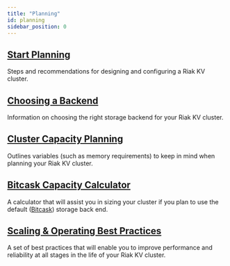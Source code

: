 ```yaml
---
title: "Planning"
id: planning
sidebar_position: 0
---
```


[plan start]: ./start.md
[plan backend]: ./backend/index.md
[plan cluster capacity]: ./cluster-capacity.md
[plan bitcask capacity]: ./bitcask-capacity-calc.mdx
[plan backend bitcask]: ./backend/bitcask.md
[plan best practices]: ./best-practices.md

## [Start Planning][plan start]

Steps and recommendations for designing and configuring a Riak KV cluster.

## [Choosing a Backend][plan backend]

Information on choosing the right storage backend for your Riak KV cluster.

## [Cluster Capacity Planning][plan cluster capacity]

Outlines variables (such as memory requirements) to keep in mind when planning your Riak KV cluster.

## [Bitcask Capacity Calculator][plan bitcask capacity]

A calculator that will assist you in sizing your cluster if you plan to use the default ([Bitcask][plan backend bitcask]) storage back end.

## [Scaling & Operating Best Practices][plan best practices]

A set of best practices that will enable you to improve performance and reliability at all stages in the life of your Riak KV cluster.